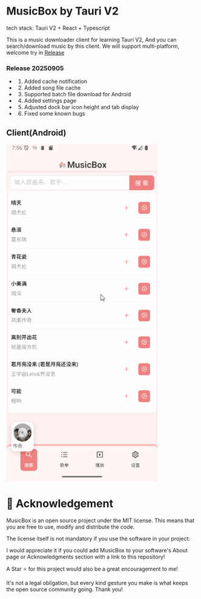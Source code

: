 # MusicBox by Tauri V2

tech stack: Tauri V2 + React + Typescript

This is a music downloader client for learning Tauri V2, And you can search/download music by this client.
We will support multi-platform, welcome try in [Release](https://github.com/KrisShin/musicbox/releases)

### Release 20250905

- 1. Added cache notification 
- 2. Added song file cache 
- 3. Supported batch file download for Android 
- 4. Added settings page 
- 5. Adjusted dock bar icon height and tab display 
- 6. Fixed some known bugs

## Client(Android)

<img src="/assets/example.gif" width="400px" alt="Desktop client">



# 🌟 Acknowledgement

MusicBox is an open source project under the MIT license. This means that you are free to use, modify and distribute the code.

The license itself is not mandatory if you use the software in your project:

I would appreciate it if you could add MusicBox to your software's About page or Acknowledgments section with a link to this repository!

A Star ⭐ for this project would also be a great encouragement to me!

It's not a legal obligation, but every kind gesture you make is what keeps the open source community going. Thank you!
